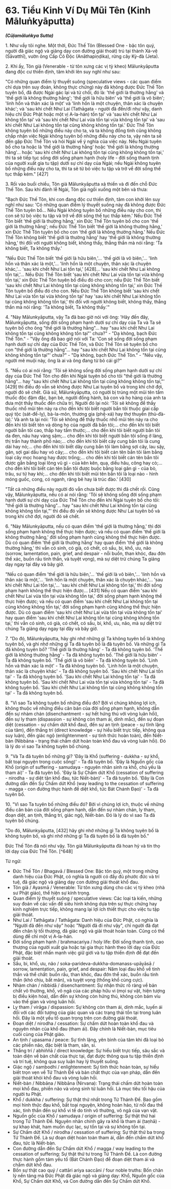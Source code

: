 # 63. Tiểu Kinh Ví Dụ Mũi Tên (Kinh Māluṅkyāputta)
***(Cūḷamāluṅkya Sutta)***

1\.  Như vầy tôi nghe. Một thời, Đức Thế Tôn (Blessed One - bậc tôn quý, người đã giác ngộ và giảng dạy con đường giải thoát) trú tại thành Xá-vệ (Sāvatthī), vườn ông Cấp Cô Độc (Anāthapiṇḍika), rừng cây Kỳ-đà (Jeta).

2\.  Khi ấy, Tôn giả (Venerable - từ tôn xưng các vị tỳ kheo) Mālunkyāputta đang độc cư thiền định, tâm khởi lên suy nghĩ như sau:

"Có những quan điểm lý thuyết suông (speculative views - các quan điểm chỉ dựa trên suy đoán, không thực chứng) này đã không được Đức Thế Tôn tuyên bố, đã được Ngài gác lại và từ chối, đó là: 'thế giới là thường hằng' và 'thế giới là không thường hằng'; 'thế giới là hữu biên' và 'thế giới là vô biên'; 'linh hồn và thân xác là một' và 'linh hồn là một chuyện, thân xác là chuyện khác'; và 'sau khi chết Như Lai (Tathāgata - người đã đến/đi như vậy, danh hiệu chỉ Đức Phật hoặc một vị A-la-hán) tồn tại' và 'sau khi chết Như Lai không tồn tại' và 'sau khi chết Như Lai vừa tồn tại vừa không tồn tại' và 'sau khi chết Như Lai không tồn tại cũng không không tồn tại.' Đức Thế Tôn không tuyên bố những điều này cho ta, và ta không đồng tình cũng không chấp nhận việc Ngài không tuyên bố những điều này cho ta, vậy nên ta sẽ đến gặp Đức Thế Tôn và hỏi Ngài về ý nghĩa của việc này. Nếu Ngài tuyên bố cho ta hoặc là 'thế giới là thường hằng' hoặc 'thế giới là không thường hằng'... hoặc 'sau khi chết Như Lai không tồn tại cũng không không tồn tại,' thì ta sẽ tiếp tục sống đời sống phạm hạnh (holy life - đời sống thanh tịnh của người xuất gia tu tập) dưới sự chỉ dạy của Ngài; nếu Ngài không tuyên bố những điều này cho ta, thì ta sẽ từ bỏ việc tu tập và trở về đời sống thế tục thấp kém." [427]

3\.  Rồi vào buổi chiều, Tôn giả Mālunkyāputta xả thiền và đi đến chỗ Đức Thế Tôn. Sau khi đảnh lễ Ngài, Tôn giả ngồi xuống một bên và thưa:

"Bạch Đức Thế Tôn, khi con đang độc cư thiền định, tâm con khởi lên suy nghĩ như sau: 'Có những quan điểm lý thuyết suông này đã không được Đức Thế Tôn tuyên bố... Nếu Ngài không tuyên bố những điều này cho con, thì con sẽ từ bỏ việc tu tập và trở về đời sống thế tục thấp kém.' Nếu Đức Thế Tôn biết 'thế giới là thường hằng,' xin Đức Thế Tôn tuyên bố cho con 'thế giới là thường hằng'; nếu Đức Thế Tôn biết 'thế giới là không thường hằng,' xin Đức Thế Tôn tuyên bố cho con 'thế giới là không thường hằng.' Nếu Đức Thế Tôn không biết 'thế giới là thường hằng' hay 'thế giới là không thường hằng,' thì đối với người không biết, không thấy, thẳng thắn mà nói rằng: 'Ta không biết, Ta không thấy.'

"Nếu Đức Thế Tôn biết 'thế giới là hữu biên,'... 'thế giới là vô biên,'... 'linh hồn và thân xác là một,'... 'linh hồn là một chuyện, thân xác là chuyện khác,'... 'sau khi chết Như Lai tồn tại,' [428]... 'sau khi chết Như Lai không tồn tại,'... Nếu Đức Thế Tôn biết 'sau khi chết Như Lai vừa tồn tại vừa không tồn tại,' xin Đức Thế Tôn tuyên bố điều đó cho con; nếu Đức Thế Tôn biết 'sau khi chết Như Lai không tồn tại cũng không không tồn tại,' xin Đức Thế Tôn tuyên bố điều đó cho con. Nếu Đức Thế Tôn không biết 'sau khi chết Như Lai vừa tồn tại vừa không tồn tại' hay 'sau khi chết Như Lai không tồn tại cũng không không tồn tại,' thì đối với người không biết, không thấy, thẳng thắn mà nói rằng: 'Ta không biết, Ta không thấy.'"

<!--pg-->
4\.  "Này Mālunkyāputta, vậy Ta đã bao giờ nói với ông: 'Hãy đến đây, Mālunkyāputta, sống đời sống phạm hạnh dưới sự chỉ dạy của Ta và Ta sẽ tuyên bố cho ông "thế giới là thường hằng"... hay "sau khi chết Như Lai không tồn tại cũng không không tồn tại"' chưa?" - "Dạ không, bạch Đức Thế Tôn." - "Vậy ông đã bao giờ nói với Ta: 'Con sẽ sống đời sống phạm hạnh dưới sự chỉ dạy của Đức Thế Tôn, và Đức Thế Tôn sẽ tuyên bố cho con "thế giới là thường hằng"... hay "sau khi chết Như Lai không tồn tại cũng không không tồn tại"' chưa?" - "Dạ không, bạch Đức Thế Tôn." - "Nếu vậy, người mê muội này, ông là ai và ông đang từ bỏ cái gì?"

5\.  "Nếu có ai nói rằng: 'Tôi sẽ không sống đời sống phạm hạnh dưới sự chỉ dạy của Đức Thế Tôn cho đến khi Ngài tuyên bố cho tôi "thế giới là thường hằng"... hay "sau khi chết Như Lai không tồn tại cũng không không tồn tại,"' [429] thì điều đó vẫn sẽ không được Như Lai tuyên bố và trong khi chờ đợi, người đó sẽ chết. Giả sử, Mālunkyāputta, có người bị trúng một mũi tên tẩm thuốc độc đậm đặc, bạn bè, người đồng hành, bà con và họ hàng của anh ta đưa một thầy thuốc đến chữa trị. Người đó lại nói: 'Tôi sẽ không để thầy thuốc nhổ mũi tên này ra cho đến khi tôi biết người bắn tôi thuộc giai cấp quý tộc (sát-đế-lỵ), bà-la-môn, thương gia (phệ-xá) hay thợ thuyền (thủ-đà-la).' Và anh ta lại nói: 'Tôi sẽ không để thầy thuốc nhổ mũi tên này ra cho đến khi tôi biết tên và dòng họ của người đã bắn tôi;... cho đến khi tôi biết người bắn tôi cao, thấp hay tầm thước;... cho đến khi tôi biết người bắn tôi da đen, nâu hay vàng sậm;... cho đến khi tôi biết người bắn tôi sống ở làng, thị trấn hay thành phố nào;... cho đến khi tôi biết cây cung bắn tôi là cung dài hay nỏ;... cho đến khi tôi biết dây cung bắn tôi làm bằng sợi cây, lau sậy, gân, sợi gai dầu hay vỏ cây;... cho đến khi tôi biết cán tên bắn tôi làm bằng loại cây mọc hoang hay được trồng;... cho đến khi tôi biết cán tên bắn tôi được gắn bằng loại lông vũ gì - của kên kên, quạ, diều hâu, công hay cò;... cho đến khi tôi biết cán tên bắn tôi được buộc bằng loại gân gì - của bò, trâu, sư tử hay khỉ;... cho đến khi tôi biết mũi tên bắn tôi là loại nào - hình móng guốc, cong, có ngạnh, răng bê hay lá trúc đào.' [430]

"Tất cả những điều này người đó vẫn chưa biết được thì đã chết rồi. Cũng vậy, Mālunkyāputta, nếu có ai nói rằng: 'Tôi sẽ không sống đời sống phạm hạnh dưới sự chỉ dạy của Đức Thế Tôn cho đến khi Ngài tuyên bố cho tôi: "thế giới là thường hằng"... hay "sau khi chết Như Lai không tồn tại cũng không không tồn tại,"' thì điều đó vẫn sẽ không được Như Lai tuyên bố và trong khi chờ đợi, người đó sẽ chết.

6\.  "Này Mālunkyāputta, nếu có quan điểm 'thế giới là thường hằng,' thì đời sống phạm hạnh không thể thực hiện được; và nếu có quan điểm 'thế giới là không thường hằng,' đời sống phạm hạnh cũng không thể thực hiện được. Dù có quan điểm 'thế giới là thường hằng' hay quan điểm 'thế giới là không thường hằng,' thì vẫn có sinh, có già, có chết, có sầu, bi, khổ, ưu, não (sorrow, lamentation, pain, grief, and despair - nỗi buồn, than khóc, đau đớn thể xác, buồn rầu tinh thần, và tuyệt vọng), mà sự diệt trừ chúng Ta giảng dạy ngay tại đây và bây giờ.

"Nếu có quan điểm 'thế giới là hữu biên,'... 'thế giới là vô biên,'... 'linh hồn và thân xác là một,'... 'linh hồn là một chuyện, thân xác là chuyện khác,'... 'sau khi chết Như Lai tồn tại,'... 'sau khi chết Như Lai không tồn tại,' thì đời sống phạm hạnh không thể thực hiện được... [431] Nếu có quan điểm 'sau khi chết Như Lai vừa tồn tại vừa không tồn tại,' đời sống phạm hạnh không thể thực hiện được; và nếu có quan điểm 'sau khi chết Như Lai không tồn tại cũng không không tồn tại,' đời sống phạm hạnh cũng không thể thực hiện được. Dù có quan điểm 'sau khi chết Như Lai vừa tồn tại vừa không tồn tại' hay quan điểm 'sau khi chết Như Lai không tồn tại cũng không không tồn tại,' thì vẫn có sinh, có già, có chết, có sầu, bi, khổ, ưu, não, mà sự diệt trừ chúng Ta giảng dạy ngay tại đây và bây giờ.

<!--pg-->
7\.  "Do đó, Mālunkyāputta, hãy ghi nhớ những gì Ta không tuyên bố là không tuyên bố, và ghi nhớ những gì Ta đã tuyên bố là đã tuyên bố. Và những gì Ta đã không tuyên bố? 'Thế giới là thường hằng' - Ta đã không tuyên bố. 'Thế giới là không thường hằng' - Ta đã không tuyên bố. 'Thế giới là hữu biên' - Ta đã không tuyên bố. 'Thế giới là vô biên' - Ta đã không tuyên bố. 'Linh hồn và thân xác là một' - Ta đã không tuyên bố. 'Linh hồn là một chuyện, thân xác là chuyện khác' - Ta đã không tuyên bố. 'Sau khi chết Như Lai tồn tại' - Ta đã không tuyên bố. 'Sau khi chết Như Lai không tồn tại' - Ta đã không tuyên bố. 'Sau khi chết Như Lai vừa tồn tại vừa không tồn tại' - Ta đã không tuyên bố. 'Sau khi chết Như Lai không tồn tại cũng không không tồn tại' - Ta đã không tuyên bố.

8\.  "Vì sao Ta không tuyên bố những điều đó? Bởi vì chúng không lợi ích, không thuộc về những điều căn bản của đời sống phạm hạnh, không dẫn đến sự nhàm chán (disenchantment - sự hết hứng thú với vòng luân hồi), đến sự ly tham (dispassion - sự không còn tham ái, dính mắc), đến sự đoạn diệt (cessation - sự chấm dứt khổ đau), đến sự an tịnh (peace - sự tĩnh lặng của tâm), đến thắng trí (direct knowledge - sự hiểu biết trực tiếp, không qua suy luận), đến giác ngộ (enlightenment - sự tỉnh thức hoàn toàn), đến Niết-bàn (Nibbāna - trạng thái chấm dứt hoàn toàn khổ đau và vòng luân hồi). Đó là lý do vì sao Ta không tuyên bố chúng.

9\.  "Và Ta đã tuyên bố những gì? 'Đây là Khổ (suffering - dukkha - sự khổ, bất toại nguyện trong cuộc sống)' - Ta đã tuyên bố. 'Đây là Nguồn gốc của Khổ (origin of suffering - samudaya - nguyên nhân sinh ra khổ, chủ yếu là tham ái)' - Ta đã tuyên bố. 'Đây là Sự Chấm dứt Khổ (cessation of suffering - nirodha - sự diệt tận khổ đau, tức Niết-bàn)' - Ta đã tuyên bố. 'Đây là Con đường dẫn đến Sự Chấm dứt Khổ (way leading to the cessation of suffering - magga - con đường thực hành để diệt khổ, tức Bát Chánh Đạo)' - Ta đã tuyên bố.

10\. "Vì sao Ta tuyên bố những điều đó? Bởi vì chúng lợi ích, thuộc về những điều căn bản của đời sống phạm hạnh, dẫn đến sự nhàm chán, ly tham, đoạn diệt, an tịnh, thắng trí, giác ngộ, Niết-bàn. Đó là lý do vì sao Ta đã tuyên bố chúng.

"Do đó, Mālunkyāputta, [432] hãy ghi nhớ những gì Ta không tuyên bố là không tuyên bố, và ghi nhớ những gì Ta đã tuyên bố là đã tuyên bố."

Đức Thế Tôn đã nói như vậy. Tôn giả Mālunkyāputta đã hoan hỷ và tín thọ lời dạy của Đức Thế Tôn. [^648]

<!--pg-->
Từ ngữ:
- Đức Thế Tôn / Bhagavā / Blessed One: Bậc tôn quý, một trong những danh hiệu của Đức Phật, có nghĩa là người có đầy đủ phước đức và trí tuệ, đã giác ngộ và giảng dạy con đường giải thoát khổ đau.
- Tôn giả / Ayasmā / Venerable: Từ tôn xưng dùng cho các vị tỳ kheo (nhà sư Phật giáo), thể hiện sự kính trọng.
- Quan điểm lý thuyết suông / speculative views: Các loại tà kiến, những suy đoán về các vấn đề siêu hình không dựa trên sự thực chứng hay kinh nghiệm trực tiếp, không mang lại lợi ích thiết thực cho việc tu tập giải thoát.
- Như Lai / Tathāgata / Tathāgata: Danh hiệu của Đức Phật, có nghĩa là "Người đã đến như vậy" hoặc "Người đã đi như vậy", chỉ người đã đạt đến chân lý tối thượng, đã giác ngộ và giải thoát hoàn toàn. Cũng có thể dùng để chỉ một vị A-la-hán.
- Đời sống phạm hạnh / brahmacariya / holy life: Đời sống thanh tịnh, cao thượng của người xuất gia hoặc tại gia thực hành theo lời dạy của Đức Phật, đặc biệt nhấn mạnh việc giữ giới và tu tập thiền định để đạt đến giải thoát.
- Sầu, bi, khổ, ưu, não / soka-parideva-dukkha-domanass-upāyāsā / sorrow, lamentation, pain, grief, and despair: Năm loại đau khổ về tinh thần và thể chất: buồn rầu, than khóc, đau đớn thể xác, buồn rầu tinh thần (khó chịu, bất mãn), và tuyệt vọng (thống khổ cùng cực).
- Nhàm chán / nibbidā / disenchantment: Sự nhận thức rõ ràng về bản chất vô thường, khổ, vô ngã của các pháp hữu vi (mọi sự vật, hiện tượng bị điều kiện hóa), dẫn đến sự không còn hứng thú, không còn bám víu vào thế gian và vòng luân hồi.
- Ly tham / virāga / dispassion: Sự không còn tham ái, dính mắc, luyến ái đối với các đối tượng của giác quan và các trạng thái tồn tại trong luân hồi. Đây là một yếu tố quan trọng trên con đường giải thoát.
- Đoạn diệt / nirodha / cessation: Sự chấm dứt hoàn toàn khổ đau và nguyên nhân của khổ đau (tham ái). Đây chính là Niết-bàn, mục tiêu cuối cùng của Phật giáo.
- An tịnh / upasama / peace: Sự tĩnh lặng, yên bình của tâm khi đã loại bỏ các phiền não, đặc biệt là tham, sân, si.
- Thắng trí / abhiññā / direct knowledge: Sự hiểu biết trực tiếp, sâu sắc và toàn diện về bản chất của thực tại, đạt được thông qua tu tập thiền định và trí tuệ, không qua suy luận hay lý thuyết suông.
- Giác ngộ / sambodhi / enlightenment: Sự tỉnh thức hoàn toàn, sự hiểu biết trọn vẹn về Tứ Thánh Đế và bản chất thực của vạn pháp, dẫn đến giải thoát khỏi khổ đau và vòng luân hồi.
- Niết-bàn / Nibbāna / Nibbāna (Nirvana): Trạng thái chấm dứt hoàn toàn mọi khổ đau, phiền não và vòng sinh tử luân hồi. Là mục tiêu tối hậu của người tu Phật.
- Khổ / dukkha / suffering: Sự thật thứ nhất trong Tứ Thánh Đế. Bao gồm mọi hình thức đau khổ, bất toại nguyện, không hoàn hảo, từ nỗi đau thể xác, tinh thần đến sự khổ vi tế do tính vô thường, vô ngã của vạn vật.
- Nguồn gốc của Khổ / samudaya / origin of suffering: Sự thật thứ hai trong Tứ Thánh Đế. Nguyên nhân chính gây ra khổ là tham ái (taṇhā) - sự khao khát, ham muốn dục lạc, sự tồn tại và sự không tồn tại.
- Sự Chấm dứt Khổ / nirodha / cessation of suffering: Sự thật thứ ba trong Tứ Thánh Đế. Là sự đoạn diệt hoàn toàn tham ái, dẫn đến chấm dứt khổ đau, tức là Niết-bàn.
- Con đường dẫn đến Sự Chấm dứt Khổ / magga / way leading to the cessation of suffering: Sự thật thứ tư trong Tứ Thánh Đế. Là con đường thực hành gồm tám yếu tố (Bát Chánh Đạo) để đoạn diệt tham ái và chấm dứt khổ đau.
- Bốn sự thật cao quý / cattāri ariya saccāni / four noble truths: Bốn chân lý nền tảng mà Đức Phật đã giác ngộ và giảng dạy: Khổ, Nguồn gốc của Khổ, Sự Chấm dứt Khổ, và Con đường dẫn đến Sự Chấm dứt Khổ.